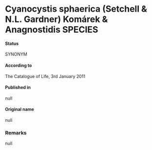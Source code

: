 # Cyanocystis sphaerica (Setchell & N.L. Gardner) Komárek & Anagnostidis SPECIES

#### Status
SYNONYM

#### According to
The Catalogue of Life, 3rd January 2011

#### Published in
null

#### Original name
null

### Remarks
null